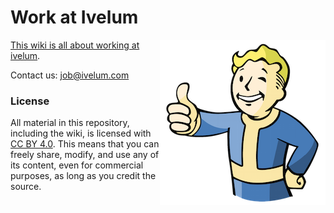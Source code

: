 # Work at Ivelum

<img src="https://raw.githubusercontent.com/ivelum/job/master/assets/vault-boy.png" align="right">

[This wiki is all about working at ivelum](http://github.com/ivelum/job/wiki/).

Contact us: [job@ivelum.com](mailto:job@ivelum.com)


### License 

All material in this repository, including the wiki, is licensed with [CC BY 4.0](https://creativecommons.org/licenses/by/4.0/).
This means that you can freely share, modify, and use any of its content,
even for commercial purposes, as long as you credit the source.
